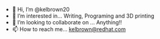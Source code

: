 - 👋 Hi, I’m @kelbrown20
- 👀 I’m interested in... Writing, Programing and 3D printing
- 💞️ I’m looking to collaborate on ... Anything!!
- 📫 How to reach me... kelbrown@redhat.com

<!---
kelbrown20/kelbrown20 is a ✨ special ✨ repository because its `README.md` (this file) appears on your GitHub profile.
You can click the Preview link to take a look at your changes.
--->
